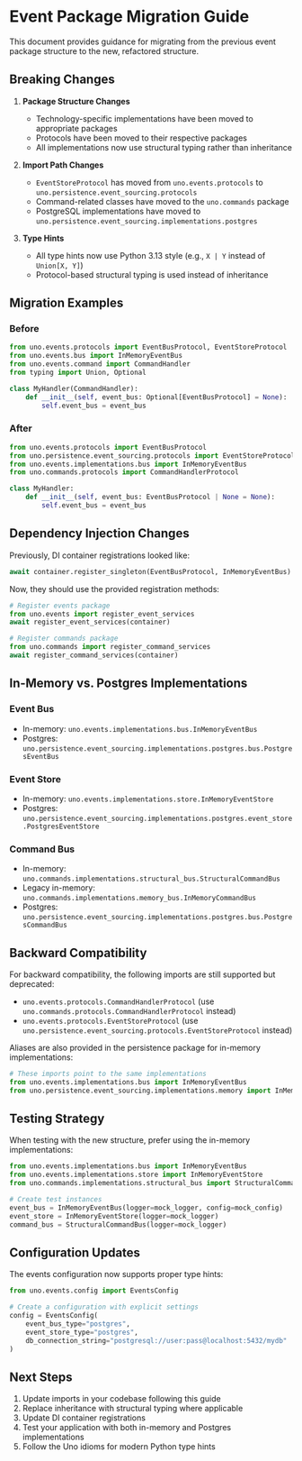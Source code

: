 # Event Package Migration Guide

This document provides guidance for migrating from the previous event package structure to the new, refactored structure.

## Breaking Changes

1. **Package Structure Changes**
   - Technology-specific implementations have been moved to appropriate packages
   - Protocols have been moved to their respective packages
   - All implementations now use structural typing rather than inheritance

2. **Import Path Changes**
   - `EventStoreProtocol` has moved from `uno.events.protocols` to `uno.persistence.event_sourcing.protocols`
   - Command-related classes have moved to the `uno.commands` package
   - PostgreSQL implementations have moved to `uno.persistence.event_sourcing.implementations.postgres`

3. **Type Hints**
   - All type hints now use Python 3.13 style (e.g., `X | Y` instead of `Union[X, Y]`)
   - Protocol-based structural typing is used instead of inheritance

## Migration Examples

### Before

```python
from uno.events.protocols import EventBusProtocol, EventStoreProtocol
from uno.events.bus import InMemoryEventBus
from uno.events.command import CommandHandler
from typing import Union, Optional

class MyHandler(CommandHandler):
    def __init__(self, event_bus: Optional[EventBusProtocol] = None):
        self.event_bus = event_bus
```

### After

```python
from uno.events.protocols import EventBusProtocol
from uno.persistence.event_sourcing.protocols import EventStoreProtocol
from uno.events.implementations.bus import InMemoryEventBus
from uno.commands.protocols import CommandHandlerProtocol

class MyHandler:
    def __init__(self, event_bus: EventBusProtocol | None = None):
        self.event_bus = event_bus
```

## Dependency Injection Changes

Previously, DI container registrations looked like:

```python
await container.register_singleton(EventBusProtocol, InMemoryEventBus)
```

Now, they should use the provided registration methods:

```python
# Register events package
from uno.events import register_event_services
await register_event_services(container)

# Register commands package
from uno.commands import register_command_services
await register_command_services(container)
```

## In-Memory vs. Postgres Implementations

### Event Bus

- In-memory: `uno.events.implementations.bus.InMemoryEventBus`
- Postgres: `uno.persistence.event_sourcing.implementations.postgres.bus.PostgresEventBus`

### Event Store

- In-memory: `uno.events.implementations.store.InMemoryEventStore`
- Postgres: `uno.persistence.event_sourcing.implementations.postgres.event_store.PostgresEventStore`

### Command Bus

- In-memory: `uno.commands.implementations.structural_bus.StructuralCommandBus`
- Legacy in-memory: `uno.commands.implementations.memory_bus.InMemoryCommandBus`
- Postgres: `uno.persistence.event_sourcing.implementations.postgres.bus.PostgresCommandBus`

## Backward Compatibility

For backward compatibility, the following imports are still supported but deprecated:

- `uno.events.protocols.CommandHandlerProtocol` (use `uno.commands.protocols.CommandHandlerProtocol` instead)
- `uno.events.protocols.EventStoreProtocol` (use `uno.persistence.event_sourcing.protocols.EventStoreProtocol` instead)

Aliases are also provided in the persistence package for in-memory implementations:

```python
# These imports point to the same implementations
from uno.events.implementations.bus import InMemoryEventBus
from uno.persistence.event_sourcing.implementations.memory import InMemoryEventBus
```

## Testing Strategy

When testing with the new structure, prefer using the in-memory implementations:

```python
from uno.events.implementations.bus import InMemoryEventBus
from uno.events.implementations.store import InMemoryEventStore
from uno.commands.implementations.structural_bus import StructuralCommandBus

# Create test instances
event_bus = InMemoryEventBus(logger=mock_logger, config=mock_config)
event_store = InMemoryEventStore(logger=mock_logger)
command_bus = StructuralCommandBus(logger=mock_logger)
```

## Configuration Updates

The events configuration now supports proper type hints:

```python
from uno.events.config import EventsConfig

# Create a configuration with explicit settings
config = EventsConfig(
    event_bus_type="postgres",
    event_store_type="postgres",
    db_connection_string="postgresql://user:pass@localhost:5432/mydb"
)
```

## Next Steps

1. Update imports in your codebase following this guide
2. Replace inheritance with structural typing where applicable
3. Update DI container registrations
4. Test your application with both in-memory and Postgres implementations
5. Follow the Uno idioms for modern Python type hints
